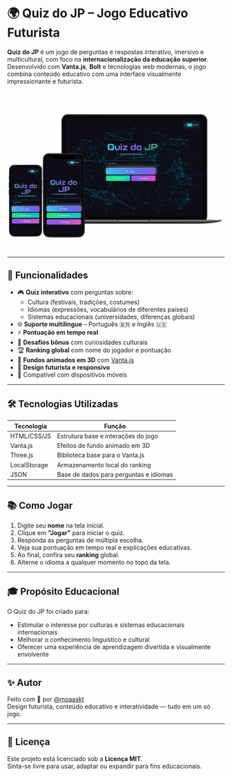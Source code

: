 # 🌍 Quiz do JP – Jogo Educativo Futurista

**Quiz do JP** é um jogo de perguntas e respostas interativo, imersivo e multicultural, com foco na **internacionalização da educação superior**.  
Desenvolvido com **Vanta.js**, **Bolt** e tecnologias web modernas, o jogo combina conteúdo educativo com uma interface visualmente impressionante e futurista.

<br/>

![Quiz do JP Screenshot](https://github.com/moaaskt/QuizJP/blob/main/caps.png)

---

## 🚀 Funcionalidades

- 🎮 **Quiz interativo** com perguntas sobre:
  - Cultura (festivais, tradições, costumes)
  - Idiomas (expressões, vocabulários de diferentes países)
  - Sistemas educacionais (universidades, diferenças globais)
- 🌐 **Suporte multilíngue** – Português 🇧🇷 e Inglês 🇺🇸
- ⚡ **Pontuação em tempo real**
- 🧠 **Desafios bônus** com curiosidades culturais
- 🏆 **Ranking global** com nome do jogador e pontuação
- 💫 **Fundos animados em 3D** com [Vanta.js](https://www.vantajs.com/)
- 🎨 **Design futurista e responsivo**
- 📱 Compatível com dispositivos móveis

---

## 🛠️ Tecnologias Utilizadas

| Tecnologia     | Função                                     |
|----------------|---------------------------------------------|
| HTML/CSS/JS    | Estrutura base e interações do jogo        |
| Vanta.js       | Efeitos de fundo animado em 3D             |
| Three.js       | Biblioteca base para o Vanta.js            |
| LocalStorage   | Armazenamento local do ranking             |
| JSON           | Base de dados para perguntas e idiomas     |

---


## 📚 Como Jogar

1. Digite seu **nome** na tela inicial.
2. Clique em **"Jogar"** para iniciar o quiz.
3. Responda as perguntas de múltipla escolha.
4. Veja sua pontuação em tempo real e explicações educativas.
5. Ao final, confira seu **ranking** global.
6. Alterne o idioma a qualquer momento no topo da tela.

---

## 🎓 Propósito Educacional

O Quiz do JP foi criado para:
- Estimular o interesse por culturas e sistemas educacionais internacionais
- Melhorar o conhecimento linguístico e cultural
- Oferecer uma experiência de aprendizagem divertida e visualmente envolvente

---

## ✨ Autor

Feito com 💙 por [@moaaskt](https://github.com/moaaskt)  
Design futurista, conteúdo educativo e interatividade — tudo em um só jogo.

---

## 📄 Licença

Este projeto está licenciado sob a **Licença MIT**.  
Sinta-se livre para usar, adaptar ou expandir para fins educacionais.
